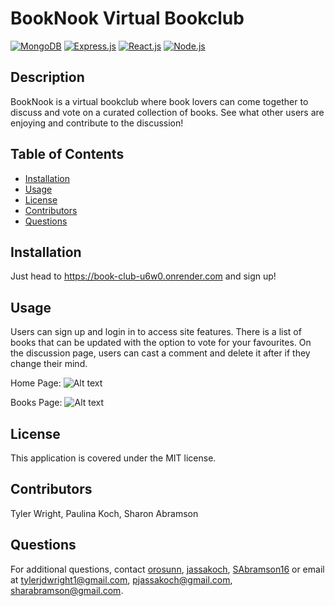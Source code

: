 # BookNook Virtual Bookclub
[![MongoDB](https://img.shields.io/badge/MongoDB-4EA94B?style=for-the-badge&logo=mongodb&logoColor=white)](https://mongodb.com)
[![Express.js](https://img.shields.io/badge/Express.js-404D59?style=for-the-badge)](https://expressjs.com)
[![React.js](https://img.shields.io/badge/React.js-61DAFB?style=for-the-badge&logo=react&logoColor=white)](https://reactjs.org)
[![Node.js](https://img.shields.io/badge/Node.js-6DA55F?style=for-the-badge&logo=node.js&logoColor=white)](https://nodejs.org/en)

## Description
BookNook is a virtual bookclub where book lovers can come together to discuss and vote on a curated collection of books. See what other users are enjoying and contribute to the discussion!
      
## Table of Contents
- [Installation](#installation)
- [Usage](#usage)
- [License](#license)
- [Contributors](#contributors)
- [Questions](#questions)
      
## Installation
Just head to https://book-club-u6w0.onrender.com and sign up!
      
## Usage
Users can sign up and login in to access site features. There is a list of books that can be updated with the option to vote for your favourites. On the discussion page, users can cast a comment and delete it after if they change their mind.

Home Page:
![Alt text](./client/src/assets/booknook-screenshot.png)

Books Page: 
![Alt text](./client/src/assets/booknook-screenshot2.png)
      
## License
This application is covered under the MIT license.
      
## Contributors
Tyler Wright, Paulina Koch, Sharon Abramson
      
## Questions
For additional questions, contact [orosunn](https://github.com/orosunn), [jassakoch](https://github.com/jassakoch), [SAbramson16](https://github.com/SAbramson16) or email at tylerjdwright1@gmail.com, pjassakoch@gmail.com, sharabramson@gmail.com.
